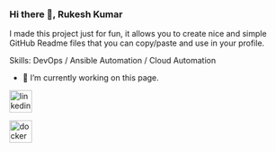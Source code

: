 ### Hi there 👋, Rukesh Kumar 
I made this project just for fun, it allows you to create nice and simple GitHub Readme files that you can copy/paste and use in your profile.

Skills: DevOps / Ansible Automation / Cloud Automation

- 🔭 I’m currently working on this page. 


[<img src='https://cdn.jsdelivr.net/npm/simple-icons@3.0.1/icons/linkedin.svg' alt='linkedin' height='40'>](https://www.linkedin.com/in/rukeshkumarb//)

[<img src='https://cdn.jsdelivr.net/npm/simple-icons@3.0.1/icons/docker.svg' alt='docker' height='40'>](https://hub.docker.com/repository/docker/rukeshkumarb/java-app/general)

